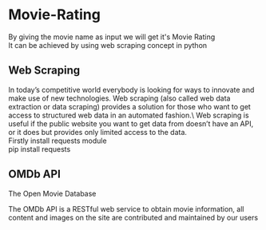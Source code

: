# Movie-Rating
By giving the movie name as input we will get it's Movie Rating\
It can be achieved by using web scraping concept in python
## Web Scraping
 In today’s competitive world everybody is looking for ways to innovate and make use of new technologies. 
Web scraping (also called web data extraction or data scraping) provides a solution for those who want to get access to structured web data in an automated fashion.\ 
Web scraping is useful if the public website you want to get data from doesn’t have an API, or it does but provides only limited access to the data.\
Firstly install requests module\
                  pip install requests
## OMDb API
The Open Movie Database

The OMDb API is a RESTful web service to obtain movie information, all content and images on the site are contributed and maintained by our users                  
                  
